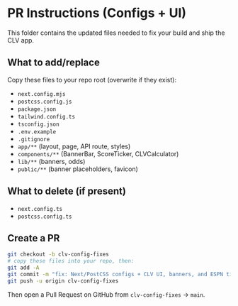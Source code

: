 # PR Instructions (Configs + UI)
This folder contains the updated files needed to fix your build and ship the CLV app.

## What to **add/replace**
Copy these files to your repo root (overwrite if they exist):
- `next.config.mjs`
- `postcss.config.js`
- `package.json`
- `tailwind.config.ts`
- `tsconfig.json`
- `.env.example`
- `.gitignore`
- `app/**` (layout, page, API route, styles)
- `components/**` (BannerBar, ScoreTicker, CLVCalculator)
- `lib/**` (banners, odds)
- `public/**` (banner placeholders, favicon)

## What to **delete** (if present)
- `next.config.ts`
- `postcss.config.ts`

## Create a PR
```bash
git checkout -b clv-config-fixes
# copy these files into your repo, then:
git add -A
git commit -m "fix: Next/PostCSS configs + CLV UI, banners, and ESPN ticker"
git push -u origin clv-config-fixes
```
Then open a Pull Request on GitHub from `clv-config-fixes` → `main`.
